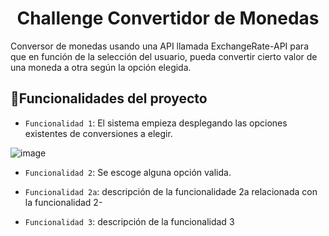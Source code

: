 <h1 align="center"> Challenge Convertidor de Monedas </h1>

Conversor de monedas usando una API llamada ExchangeRate-API para que en función de la selección del usuario, pueda convertir cierto valor de una moneda a otra según la opción elegida.

## :hammer:Funcionalidades del proyecto

- `Funcionalidad 1`: El sistema empieza desplegando las opciones existentes de conversiones a elegir.

![image](https://github.com/ARES-GOD/ChallengeConversorDeMonedas/assets/56364299/d92fd6b8-8edb-4212-9366-acf965167659)

-  `Funcionalidad 2`: Se escoge alguna opción valida.

-  `Funcionalidad 2a`: descripción de la funcionalidade 2a relacionada con la funcionalidad 2-
-  `Funcionalidad 3`: descripción de la funcionalidad 3
